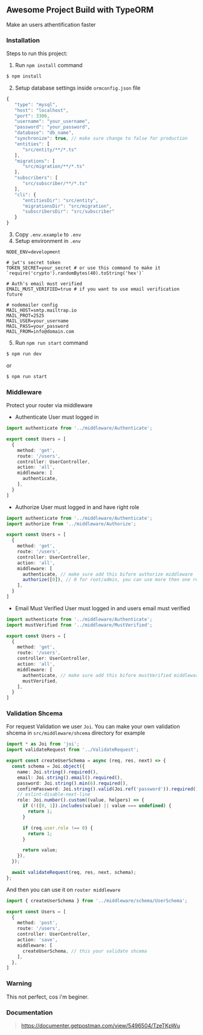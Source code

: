 ## Awesome Project Build with TypeORM

Make an users athentification faster


### Installation

Steps to run this project:

1. Run `npm install` command
```bash
$ npm install

```
2. Setup database settings inside `ormconfig.json` file
```typescript
{
   "type": "mysql",
   "host": "localhost",
   "port": 3306,
   "username": "your_username",
   "password": "your_password",
   "database": "db_name",
   "synchronize": true, // make sure change to false for production
   "entities": [
      "src/entity/**/*.ts"
   ],
   "migrations": [
      "src/migration/**/*.ts"
   ],
   "subscribers": [
      "src/subscriber/**/*.ts"
   ],
   "cli": {
      "entitiesDir": "src/entity",
      "migrationsDir": "src/migration",
      "subscribersDir": "src/subscriber"
   }
}

```

3. Copy `.env.example` to `.env`
4. Setup environment in `.env`
```environment
NODE_ENV=development

# jwt's secret token
TOKEN_SECRET=your_secret # or use this command to make it `require('crypto').randomBytes(40).toString('hex')`

# Auth's email must verified
EMAIL_MUST_VERIFIED=true # if you want to use email verification future

# nodemailer config
MAIL_HOST=smtp.mailtrap.io
MAIL_PROT=2525
MAIL_USER=your_username
MAIL_PASS=your_password
MAIL_FROM=info@domain.com
```

5. Run `npm run start` command
```bash
$ npm run dev
```
or
```bash
$ npm run start
```

### Middleware
Protect your router via middleware
  - Authenticate
User must logged in
```typescript
import authenticate from '../middleware/Authenticate';

export const Users = [
  {
    method: 'get',
    route: '/users',
    controller: UserController,
    action: 'all',
    middleware: [
      authenticate,
    ],
  }
]
```
  - Authorize
User must logged in and have right role
```typescript
import authenticate from '../middleware/Authenticate';
import authorize from '../middleware/Authorize';

export const Users = [
  {
    method: 'get',
    route: '/users',
    controller: UserController,
    action: 'all',
    middleware: [
      authenticate, // make sure add this bifore authorize middleware
      authorize([0]), // 0 for root/admin, you can use more then one role `[0, 1]`
    ],
  }
]
```
  - Email Must Verified
User must logged in and users email must verified
```typescript
import authenticate from '../middleware/Authenticate';
import mustVerified from '../middleware/MustVerified';

export const Users = [
  {
    method: 'get',
    route: '/users',
    controller: UserController,
    action: 'all',
    middleware: [
      authenticate, // make sure add this bifore mustVerified middleware
      mustVerified,
    ],
  }
]
```

### Validation Shcema
For request Validation we user `Joi`. You can make your own validation shcema in `src/middleware/shcema` directory
for example
```typescript
import * as Joi from 'joi';
import validateRequest from '../ValidateRequest';

export const createUserSchema = async (req, res, next) => {
  const schema = Joi.object({
    name: Joi.string().required(),
    email: Joi.string().email().required(),
    password: Joi.string().min(6).required(),
    confirmPassword: Joi.string().valid(Joi.ref('password')).required(),
    // eslint-disable-next-line
    role: Joi.number().custom((value, helpers) => {
      if (!([0, 1]).includes(value) || value === undefined) {
        return 1;
      }

      if (req.user.role !== 0) {
        return 1;
      }

      return value;
    }),
  });

  await validateRequest(req, res, next, schema);
};
```
And then you can use it on `router middleware`
```typescript
import { createUserSchema } from '../middleware/schema/UserSchema';

export const Users = [
  {
    method: 'post',
    route: '/users',
    controller: UserController,
    action: 'save',
    middleware: [
      createUserSchema, // this your validate shcema
    ],
  },
]
```

### Warning
This not perfect, cos i'm beginer.

### Documentation

> https://documenter.getpostman.com/view/5496504/TzeTKpWu



